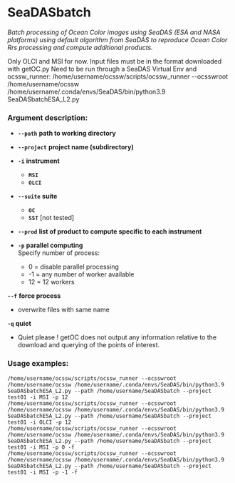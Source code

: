 SeaDASbatch
=====

_Batch processing of Ocean Color images using SeaDAS (ESA and NASA platforms) using default algorithm from SeaDAS
to reproduce Ocean Color Rrs processing and compute additional products._

Only OLCI and MSI for now.
Input files must be in the format downloaded with getOC.py
Need to be run through a SeaDAS Virtual Env and ocssw_runner:
   /home/username/ocssw/scripts/ocssw_runner --ocsswroot /home/username/ocssw /home/username/.conda/envs/SeaDAS/bin/python3.9 SeaDASbatchESA_L2.py



### Argument description:
- **`--path`** **path to working directory**  

- **`--project`** **project name (subdirectory)**  

- **`-i`** **instrument**  
     - **`MSI`**  
     - **`OLCI`**

- **`--suite`** **suite**  
     - **`OC`**  
     - **`SST`**  [not tested]  

- **`--prod`** **list of product to compute specific to each instrument**  

- **`-p`** **parallel computing**  
    Specify number of process:
    - 0 = disable parallel processing
    - -1 = any number of worker available
    - 12 = 12 workers

**`--f`** **force process**  
   - overwrite files with same name

**`-q`** **quiet**  
   - Quiet please ! getOC does not output any information relative to the download and querying of the points of interest.

### Usage examples:
    /home/username/ocssw/scripts/ocssw_runner --ocsswroot /home/username/ocssw /home/username/.conda/envs/SeaDAS/bin/python3.9 SeaDASbatchESA_L2.py --path /home/username/SeaDASbatch --project test01 -i MSI -p 12
    /home/username/ocssw/scripts/ocssw_runner --ocsswroot /home/username/ocssw /home/username/.conda/envs/SeaDAS/bin/python3.9 SeaDASbatchESA_L2.py --path /home/username/SeaDASbatch --project test01 -i OLCI -p 12
    /home/username/ocssw/scripts/ocssw_runner --ocsswroot /home/username/ocssw /home/username/.conda/envs/SeaDAS/bin/python3.9 SeaDASbatchESA_L2.py --path /home/username/SeaDASbatch --project test01 -i MSI -p 0 -f
    /home/username/ocssw/scripts/ocssw_runner --ocsswroot /home/username/ocssw /home/username/.conda/envs/SeaDAS/bin/python3.9 SeaDASbatchESA_L2.py --path /home/username/SeaDASbatch --project test01 -i MSI -p -1 -f